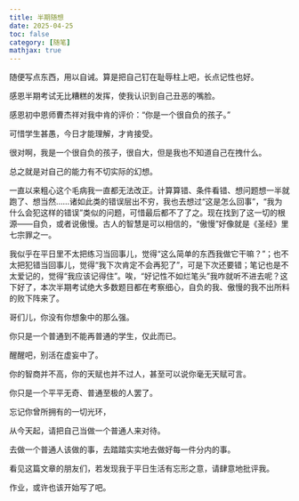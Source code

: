 ```yaml
---
title: 半期随想
date: 2025-04-25
toc: false
category: [随笔]
mathjax: true
---
```


随便写点东西，用以自诫。算是把自己钉在耻辱柱上吧，长点记性也好。

感恩半期考试无比糟糕的发挥，使我认识到自己丑恶的嘴脸。

感恩初中恩师曹杰祥对我中肯的评价：“你是一个很自负的孩子。”

可惜学生甚愚，今日才能理解，才肯接受。

很对啊，我是一个很自负的孩子，很自大，但是我也不知道自己在拽什么。

总之就是对自己的能力有不切实际的幻想。

一直以来粗心这个毛病我一直都无法改正。计算算错、条件看错、想问题想一半就跑了、想当然……诸如此类的错误层出不穷，我也去想过“这是怎么回事”，“我为什么会犯这样的错误”类似的问题，可惜最后都不了了之。现在找到了这一切的根源——自负，或者说傲慢。古人的智慧是可以相信的，“傲慢”好像就是《圣经》里七宗罪之一。

我似乎在平日里不太把练习当回事儿，觉得“这么简单的东西我做它干嘛？”；也不太把犯错当回事儿，觉得“我下次肯定不会再犯了”，可是下次还要错；笔记也是不太爱记的，觉得“我应该记得住”。唉，“好记性不如烂笔头”我咋就听不进去呢？这下好了，本次半期考试绝大多数题目都在考察细心，自负的我、傲慢的我不出所料的败下阵来了。

哥们儿，你没有你想象中的那么强。

你只是一个普通到不能再普通的学生，仅此而已。

醒醒吧，别活在虚妄中了。

你的智商并不高，你的天赋也并不过人，甚至可以说你毫无天赋可言。

你只是一个平平无奇、普通至极的人罢了。

忘记你曾所拥有的一切光环，

从今天起，请把自己当做一个普通人来对待。

去做一个普通人该做的事，去踏踏实实地去做好每一件分内的事。

看见这篇文章的朋友们，若发现我于平日生活有忘形之意，请肆意地批评我。

作业，或许也该开始写了吧。
